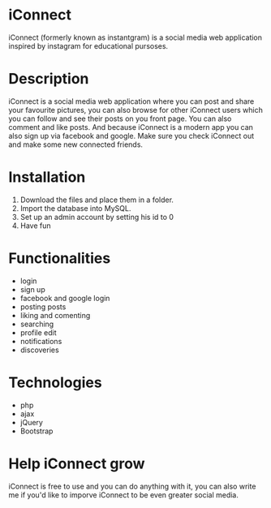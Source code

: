 # iConnect
iConnect (formerly known as instantgram) is a social media web application inspired by instagram for educational pursoses.
# Description
iConnect is a social media web application where you can post and share your favourite pictures, you can also browse for other iConnect users which you can follow and see their posts on you front page. You can also comment and like posts. And because iConnect is a modern app you can also sign up via facebook and google. Make sure you check iConnect out and make some new connected friends.
# Installation
1. Download the files and place them in a folder. 
2. Import the database into MySQL.
3. Set up an admin account by setting his id to 0
4. Have fun
# Functionalities
- login
- sign up
- facebook and google login
- posting posts
- liking and comenting
- searching
- profile edit
- notifications
- discoveries
# Technologies
- php
- ajax
- jQuery
- Bootstrap
# Help iConnect grow
iConnect is free to use and you can do anything with it, you can also write me if you'd like to imporve iConnect to be even greater social media.
